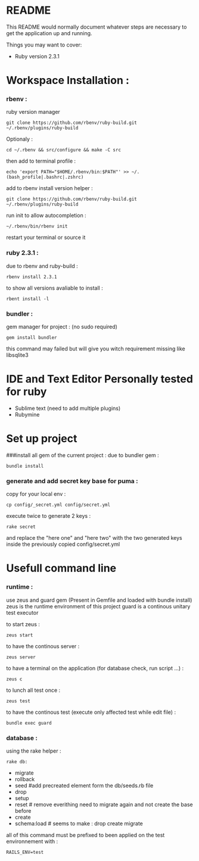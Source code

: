 # README

This README would normally document whatever steps are necessary to get the
application up and running.

Things you may want to cover:

* Ruby version 2.3.1



# Workspace  Installation :

### rbenv :
ruby version manager
```
git clone https://github.com/rbenv/ruby-build.git ~/.rbenv/plugins/ruby-build
```
Optionaly : 
```
cd ~/.rbenv && src/configure && make -C src
```
then add to terminal profile : 
```
echo 'export PATH="$HOME/.rbenv/bin:$PATH"' >> ~/.(bash_profile|.bashrc|.zshrc)
```
add to rbenv install version helper :

```
git clone https://github.com/rbenv/ruby-build.git ~/.rbenv/plugins/ruby-build

```

run init to allow autocompletion : 
```
~/.rbenv/bin/rbenv init
```

restart your terminal or source it

### ruby 2.3.1 :
due to rbenv and ruby-build :

```
rbenv install 2.3.1
```

to show all versions avaliable to install : 
```
rbent install -l
```


### bundler :
gem manager for project : (no sudo required)
```
gem install bundler
```
this command may failed but will give you witch requirement missing like libsqlite3


# IDE and Text Editor Personally tested for ruby
* Sublime text (need to add multiple plugins)
* Rubymine 

# Set up project

###install all gem of the current project : 
due to bundler gem :
```
bundle install
```

### generate and add secret key base for puma :
copy for your local env :
```
cp config/_secret.yml config/secret.yml
```
execute twice to generate 2 keys : 
```
rake secret
```
and replace the "here one" and "here two" with the two generated keys inside the previously copied config/secret.yml

# Usefull command line 
### runtime :
use zeus and guard gem (Present in Gemfile and loaded with bundle install)
zeus is the runtime environment of this project
guard is a continous unitary test executor

to start zeus :
```
zeus start
```
to have the continous server :
```
zeus server
```
to have a terminal on the application (for database check, run script ...) :
```
zeus c
```
to lunch all test once :
```
zeus test
```
to have the continous test (execute only affected test while edit file) :
```
bundle exec guard
```

### database :
using the rake helper :

```
rake db:
```
* migrate
* rollback
* seed #add precreated element form the db/seeds.rb file
* drop
* setup
* reset # remove everithing need to migrate again and not create the base before
* create
* schema:load # seems to make : drop create migrate

all of this command must be prefixed to been applied on the test environnement with  :
``` 
RAILS_ENV=test
```
